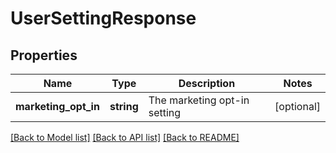 # UserSettingResponse

## Properties
Name | Type | Description | Notes
------------ | ------------- | ------------- | -------------
**marketing_opt_in** | **string** | The marketing opt-in setting | [optional] 

[[Back to Model list]](../README.md#documentation-for-models) [[Back to API list]](../README.md#documentation-for-api-endpoints) [[Back to README]](../README.md)


